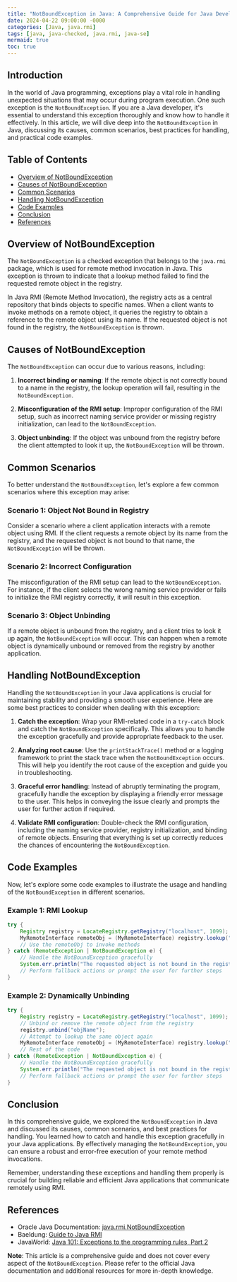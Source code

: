 ```yaml
---
title: "NotBoundException in Java: A Comprehensive Guide for Java Developers"
date: 2024-04-22 09:00:00 -0000
categories: [Java, java.rmi]
tags: [java, java-checked, java.rmi, java-se]
mermaid: true
toc: true
---
```



## Introduction

In the world of Java programming, exceptions play a vital role in handling unexpected situations that may occur during program execution. One such exception is the `NotBoundException`. If you are a Java developer, it's essential to understand this exception thoroughly and know how to handle it effectively. In this article, we will dive deep into the `NotBoundException` in Java, discussing its causes, common scenarios, best practices for handling, and practical code examples.

## Table of Contents
- [Overview of NotBoundException](#overview-of-notboundexception)
- [Causes of NotBoundException](#causes-of-notboundexception)
- [Common Scenarios](#common-scenarios)
- [Handling NotBoundException](#handling-notboundexception)
- [Code Examples](#code-examples)
- [Conclusion](#conclusion)
- [References](#references)

## Overview of NotBoundException

The `NotBoundException` is a checked exception that belongs to the `java.rmi` package, which is used for remote method invocation in Java. This exception is thrown to indicate that a lookup method failed to find the requested remote object in the registry.

In Java RMI (Remote Method Invocation), the registry acts as a central repository that binds objects to specific names. When a client wants to invoke methods on a remote object, it queries the registry to obtain a reference to the remote object using its name. If the requested object is not found in the registry, the `NotBoundException` is thrown.

## Causes of NotBoundException

The `NotBoundException` can occur due to various reasons, including:

1. **Incorrect binding or naming**: If the remote object is not correctly bound to a name in the registry, the lookup operation will fail, resulting in the `NotBoundException`.

2. **Misconfiguration of the RMI setup**: Improper configuration of the RMI setup, such as incorrect naming service provider or missing registry initialization, can lead to the `NotBoundException`.

3. **Object unbinding**: If the object was unbound from the registry before the client attempted to look it up, the `NotBoundException` will be thrown.

## Common Scenarios

To better understand the `NotBoundException`, let's explore a few common scenarios where this exception may arise:

### Scenario 1: Object Not Bound in Registry

Consider a scenario where a client application interacts with a remote object using RMI. If the client requests a remote object by its name from the registry, and the requested object is not bound to that name, the `NotBoundException` will be thrown.

### Scenario 2: Incorrect Configuration

The misconfiguration of the RMI setup can lead to the `NotBoundException`. For instance, if the client selects the wrong naming service provider or fails to initialize the RMI registry correctly, it will result in this exception.

### Scenario 3: Object Unbinding

If a remote object is unbound from the registry, and a client tries to look it up again, the `NotBoundException` will occur. This can happen when a remote object is dynamically unbound or removed from the registry by another application.

## Handling NotBoundException

Handling the `NotBoundException` in your Java applications is crucial for maintaining stability and providing a smooth user experience. Here are some best practices to consider when dealing with this exception:

1. **Catch the exception**: Wrap your RMI-related code in a `try-catch` block and catch the `NotBoundException` specifically. This allows you to handle the exception gracefully and provide appropriate feedback to the user.

2. **Analyzing root cause**: Use the `printStackTrace()` method or a logging framework to print the stack trace when the `NotBoundException` occurs. This will help you identify the root cause of the exception and guide you in troubleshooting.

3. **Graceful error handling**: Instead of abruptly terminating the program, gracefully handle the exception by displaying a friendly error message to the user. This helps in conveying the issue clearly and prompts the user for further action if required.

4. **Validate RMI configuration**: Double-check the RMI configuration, including the naming service provider, registry initialization, and binding of remote objects. Ensuring that everything is set up correctly reduces the chances of encountering the `NotBoundException`.

## Code Examples

Now, let's explore some code examples to illustrate the usage and handling of the `NotBoundException` in different scenarios.

### Example 1: RMI Lookup

```java
try {
    Registry registry = LocateRegistry.getRegistry("localhost", 1099);
    MyRemoteInterface remoteObj = (MyRemoteInterface) registry.lookup("objName");
    // Use the remoteObj to invoke methods
} catch (RemoteException | NotBoundException e) {
    // Handle the NotBoundException gracefully
    System.err.println("The requested object is not bound in the registry: " + e.getMessage());
    // Perform fallback actions or prompt the user for further steps
}
```

### Example 2: Dynamically Unbinding

```java
try {
    Registry registry = LocateRegistry.getRegistry("localhost", 1099);
    // Unbind or remove the remote object from the registry
    registry.unbind("objName");
    // Attempt to lookup the same object again
    MyRemoteInterface remoteObj = (MyRemoteInterface) registry.lookup("objName");
    // Rest of the code
} catch (RemoteException | NotBoundException e) {
    // Handle the NotBoundException gracefully
    System.err.println("The requested object is not bound in the registry: " + e.getMessage());
    // Perform fallback actions or prompt the user for further steps
}
```

## Conclusion

In this comprehensive guide, we explored the `NotBoundException` in Java and discussed its causes, common scenarios, and best practices for handling. You learned how to catch and handle this exception gracefully in your Java applications. By effectively managing the `NotBoundException`, you can ensure a robust and error-free execution of your remote method invocations.

Remember, understanding these exceptions and handling them properly is crucial for building reliable and efficient Java applications that communicate remotely using RMI.

## References

- Oracle Java Documentation: [java.rmi.NotBoundException](https://docs.oracle.com/en/java/javase/11/docs/api/java.rmi/java/rmi/NotBoundException.html)
- Baeldung: [Guide to Java RMI](https://www.baeldung.com/java-rmi)
- JavaWorld: [Java 101: Exceptions to the programming rules, Part 2](https://www.javaworld.com/article/2075471/checked-exceptions-are-evil.html)

**Note**: This article is a comprehensive guide and does not cover every aspect of the `NotBoundException`. Please refer to the official Java documentation and additional resources for more in-depth knowledge.